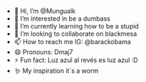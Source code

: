 - 👋 Hi, I’m @Mungualk
- 👀 I’m interested in be a dumbass
- 🌱 I’m currently learning how to be a stupid
- 💞️ I’m looking to collaborate on blackmesa
- 📫 How to reach me IG: @barackobama
- 😄 Pronouns: Dmaj7
- ⚡ Fun fact: Luz azul al revés es luz azul :D
- :worm: My inspiration it´s a worm

<!---
Mungualk/Mungualk is a ✨ special ✨ repository because its `README.md` (this file) appears on your GitHub profile.
You can click the Preview link to take a look at your changes.
--->
